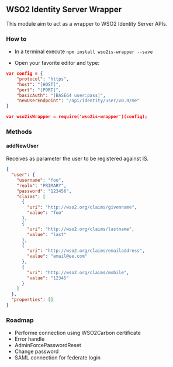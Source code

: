 ## WSO2 Identity Server Wrapper

This module aim to act as a wrapper to WSO2 Identity Server APIs.

### How to 

- In a terminal execute `npm install wso2is-wrapper --save`

- Open your favorite editor and type:

``` json
var config = {
    "protocol": "https",
    "host": "[HOST]",
    "port": "[PORT]",
    "basicAuth": "[BASE64 user:pass]",
    "newUserEndpoint": "/api/identity/user/v0.9/me"
}

var wso2isWrapper = require('wso2is-wrapper')(config);
```

### Methods

#### addNewUser

Receives as parameter the user to be registered against IS. 

``` json
{
  "user": {
    "username": "foo",
    "realm": "PRIMARY",
    "password": "123456",
    "claims": [
      {
        "uri": "http://wso2.org/claims/givenname",
        "value": "foo"
      },
      {
        "uri": "http://wso2.org/claims/lastname",
        "value": "last"
      },
      {
        "uri": "http://wso2.org/claims/emailaddress",
        "value": "email@ee.com"
      },
      {
        "uri": "http://wso2.org/claims/mobile",
        "value": "12345"
      }
    ]
  },
  "properties": []
}
```

### Roadmap 

- Performe connection using WSO2Carbon certificate
- Error handle
- AdminForcePasswordReset
- Change password
- SAML connection for federate login